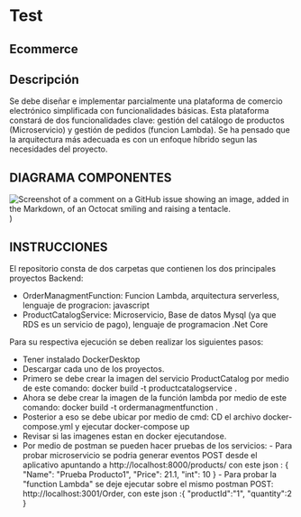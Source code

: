 # Test
## Ecommerce

## Descripción

Se debe diseñar e implementar parcialmente una plataforma de comercio electrónico simplificada con funcionalidades básicas. Esta plataforma constará de dos funcionalidades clave: gestión del catálogo de productos (Microservicio) y gestión de pedidos (funcion Lambda). Se ha pensado que la arquitectura más adecuada es con un enfoque híbrido segun las necesidades del proyecto.

## DIAGRAMA COMPONENTES

![Screenshot of a comment on a GitHub issue showing an image, added in the Markdown, of an Octocat smiling and raising a tentacle.](https://i.ibb.co/TbQYf2N/arquitectura-mixta.png"))

## INSTRUCCIONES


 El repositorio consta de dos carpetas que contienen los dos principales proyectos Backend:
 - OrderManagmentFunction: Funcion Lambda, arquitectura serverless, lenguaje de progracion: javascript
 - ProductCatalogService: Microservicio, Base de datos Mysql (ya que RDS es un servicio de pago), lenguaje de programacion .Net Core
 
Para su respectiva ejecución se deben realizar los siguientes pasos:

- Tener instalado DockerDesktop
- Descargar cada uno de los proyectos.
- Primero se debe crear la imagen del servicio ProductCatalog por medio de este comando: docker build -t productcatalogservice .
- Ahora se debe crear la imagen de la función lambda por medio de este comando: docker build -t ordermanagmentfunction .
- Posterior a eso se debe ubicar por medio de cmd: CD el archivo docker-compose.yml y ejecutar docker-compose up
- Revisar si las imagenes estan en docker ejecutandose.
- Por medio de postman se pueden hacer pruebas de los servicios: 
        - Para probar microservicio se podria generar eventos POST desde el aplicativo apuntando a http://localhost:8000/products/  con este json : {
                                                            "Name": "Prueba Producto1",
                                                            "Price": 21.1,
                                                            "int": 10
                                                        }
        - Para probar la "function Lambda" se deje ejecutar sobre el mismo postman POST: http://localhost:3001/Order, con este json :{
    "productId":"1",
    "quantity":2
}  
